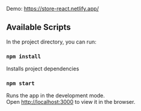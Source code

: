 Demo: https://store-react.netlify.app/

## Available Scripts

In the project directory, you can run:

### `npm install`

Installs project dependencies

### `npm start`

Runs the app in the development mode.<br>
Open [http://localhost:3000](http://localhost:3000) to view it in the browser.
